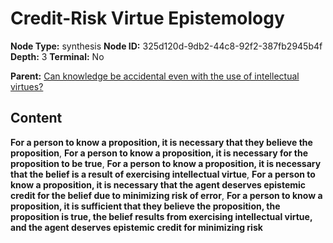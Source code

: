 # Credit-Risk Virtue Epistemology

**Node Type:** synthesis
**Node ID:** 325d120d-9db2-44c8-92f2-387fb2945b4f
**Depth:** 3
**Terminal:** No

**Parent:** [Can knowledge be accidental even with the use of intellectual virtues?](can-knowledge-be-accidental-even-with-the-use-of-intellectual-virtues.md)

## Content

**For a person to know a proposition, it is necessary that they believe the proposition**, **For a person to know a proposition, it is necessary for the proposition to be true**, **For a person to know a proposition, it is necessary that the belief is a result of exercising intellectual virtue**, **For a person to know a proposition, it is necessary that the agent deserves epistemic credit for the belief due to minimizing risk of error**, **For a person to know a proposition, it is sufficient that they believe the proposition, the proposition is true, the belief results from exercising intellectual virtue, and the agent deserves epistemic credit for minimizing risk**
